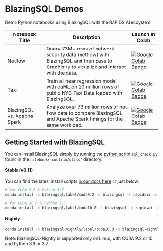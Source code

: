 # BlazingSQL Demos
Demo Python notebooks using BlazingSQL with the RAPIDS AI ecoystem.

| Notebook Title | Description |Launch in Colab|
|----------------|----------------|----------------|
| Netflow | Query 73M+ rows of network security data (netflow) with BlazingSQL and then pass to Graphistry to visualize and interact with the data. |[![Google Colab Badge](https://colab.research.google.com/assets/colab-badge.svg)](https://colab.research.google.com/github/BlazingDB/bsql-demos/blob/master/colab_notebooks/graphistry_netflow_demo.ipynb)|
| Taxi | Train a linear regression model with cuML on 20 million rows of public NYC Taxi Data loaded with BlazingSQL. |[![Google Colab Badge](https://colab.research.google.com/assets/colab-badge.svg)](https://colab.research.google.com/github/BlazingDB/bsql-demos/blob/master/colab_notebooks/taxi_fare_prediction.ipynb)|
| BlazingSQL vs. Apache Spark | Analyze over 73 million rows of net flow data to compare BlazingSQL and Apache Spark timings for the same workload. |[![Google Colab Badge](https://colab.research.google.com/assets/colab-badge.svg)](https://colab.research.google.com/github/BlazingDB/bsql-demos/blob/master/colab_notebooks/vs_pyspark_netflow.ipynb)|

## Getting Started with BlazingSQL

You can install BlazingSQL simply by running the [python script](https://github.com/rapidsai/notebooks-contrib/tree/branch-0.12/utils/sql_check.py) `sql_check.py` found in the `notebooks-contrib/utils/` directory.

#### Stable (v0.11)

You can find the latest install scripts [in our docs here](https://docs.blazingdb.com/docs/install-via-conda) or just below.

```bash
# for CUDA 9.2 & Python 3.7
conda install -c blazingsql/label/cuda9.2 -c blazingsql -c rapidsai -c nvidia -c conda-forge -c defaults blazingsql python=3.7 cudatoolkit=9.2

# for CUDA 10.0 & Python 3.7
conda install -c blazingsql/label/cuda10.0 -c blazingsql -c rapidsai -c nvidia -c conda-forge -c defaults blazingsql python=3.7 cudatoolkit=10.0
```

#### Nightly 

```bash
conda install -c blazingsql-nightly/label/cuda10.0 -c blazingsql-nightly -c rapidsai-nightly -c conda-forge -c defaults blazingsql
```

Note: BlazingSQL-Nightly is supported only on Linux, with CUDA 9.2 or 10 and Python 3.6 or 3.7.
